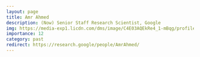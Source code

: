 ```yaml
---
layout: page
title: Amr Ahmed
description: (Now) Senior Staff Research Scientist, Google
img: https://media-exp1.licdn.com/dms/image/C4E03AQEkRe4_1-mBqg/profile-displayphoto-shrink_800_800/0/1517763130772?e=1640822400&v=beta&t=SwZlgiEYUW1osC7Lgq_6ggEcSNKT9bCwLWFnGUO6tzM
importance: 12
category: past
redirect: https://research.google/people/AmrAhmed/
---
```

